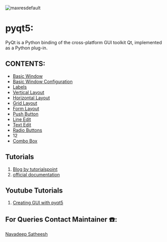 ![maxresdefault](https://user-images.githubusercontent.com/116305458/205508320-efbaf3dc-c515-4eae-bba9-ab5d01f90a89.jpg)
# pyqt5:
PyQt is a Python binding of the cross-platform GUI toolkit Qt, implemented as a Python plug-in.

## CONTENTS:
- [Basic Window](https://github.com/CSI-SCT-SB/PY_XTREME/tree/main/pyqt5/01.Basic%20Window)
- [Basic Window Configuration](https://github.com/CSI-SCT-SB/PY_XTREME/blob/main/pyqt5/02.Basic%20window%20Config/%20basic_window_configurations.py)
- [Labels](https://github.com/CSI-SCT-SB/PY_XTREME/tree/main/pyqt5/03.Labels)
- [Vertical Layout](https://github.com/CSI-SCT-SB/PY_XTREME/tree/main/pyqt5/04.verticalLayout)
- [Horizontal Layout](https://github.com/CSI-SCT-SB/PY_XTREME/tree/main/pyqt5/05.horizontalLayout)
- [Grid Layout](https://github.com/CSI-SCT-SB/PY_XTREME/blob/main/pyqt5/06.GridLayout.py)
- [Form Layout](https://github.com/CSI-SCT-SB/PY_XTREME/blob/main/pyqt5/07.formLayout.py)
- [Push Button](https://github.com/CSI-SCT-SB/PY_XTREME/blob/main/pyqt5/08.PushButtons.py)
- [Line Edit](https://github.com/CSI-SCT-SB/PY_XTREME/blob/main/pyqt5/09.LineEdit.py)
- [Text Edit](https://github.com/CSI-SCT-SB/PY_XTREME/blob/main/pyqt5/10.TextEdit.py)
- [Radio Buttons](https://github.com/CSI-SCT-SB/PY_XTREME/blob/main/pyqt5/11.RadioButtons.py)
- 12
- [Combo Box](https://github.com/Srinivaso7/PY_XTREME/tree/main/pyqt5/12.comboBox)

## Tutorials
1. [Blog by tutorialspoint](https://www.tutorialspoint.com/pyqt5/)
1. [official documentation](https://doc.qt.io/qtforpython/tutorials/)

## Youtube Tutorials
1. [Creating GUI with pyqt5](https://www.youtube.com/watch?v=rZcdhles6vQ&list=PLCC34OHNcOtpmCA8s_dpPMvQLyHbvxocY&index=1)

## For Queries Contact Maintainer ☎️: 
[Navadeep Satheesh](https://wa.me/<+91 85477 31160>)
